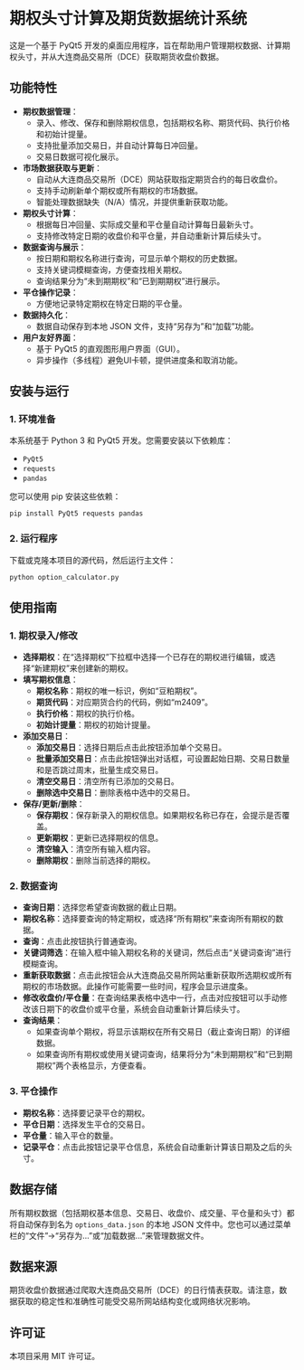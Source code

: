 # 期权头寸计算及期货数据统计系统

这是一个基于 PyQt5 开发的桌面应用程序，旨在帮助用户管理期权数据、计算期权头寸，并从大连商品交易所（DCE）获取期货收盘价数据。

## 功能特性

- **期权数据管理**：
  - 录入、修改、保存和删除期权信息，包括期权名称、期货代码、执行价格和初始计提量。
  - 支持批量添加交易日，并自动计算每日冲回量。
  - 交易日数据可视化展示。
- **市场数据获取与更新**：
  - 自动从大连商品交易所（DCE）网站获取指定期货合约的每日收盘价。
  - 支持手动刷新单个期权或所有期权的市场数据。
  - 智能处理数据缺失（N/A）情况，并提供重新获取功能。
- **期权头寸计算**：
  - 根据每日冲回量、实际成交量和平仓量自动计算每日最新头寸。
  - 支持修改特定日期的收盘价和平仓量，并自动重新计算后续头寸。
- **数据查询与展示**：
  - 按日期和期权名称进行查询，可显示单个期权的历史数据。
  - 支持关键词模糊查询，方便查找相关期权。
  - 查询结果分为“未到期期权”和“已到期期权”进行展示。
- **平仓操作记录**：
  - 方便地记录特定期权在特定日期的平仓量。
- **数据持久化**：
  - 数据自动保存到本地 JSON 文件，支持“另存为”和“加载”功能。
- **用户友好界面**：
  - 基于 PyQt5 的直观图形用户界面（GUI）。
  - 异步操作（多线程）避免UI卡顿，提供进度条和取消功能。

## 安装与运行

### 1. 环境准备

本系统基于 Python 3 和 PyQt5 开发。您需要安装以下依赖库：

- `PyQt5`
- `requests`
- `pandas`

您可以使用 pip 安装这些依赖：

```bash
pip install PyQt5 requests pandas
```

### 2. 运行程序

下载或克隆本项目的源代码，然后运行主文件：

```bash
python option_calculator.py
```

## 使用指南

### 1. 期权录入/修改

- **选择期权**：在“选择期权”下拉框中选择一个已存在的期权进行编辑，或选择“新建期权”来创建新的期权。
- **填写期权信息**：
  - **期权名称**：期权的唯一标识，例如“豆粕期权”。
  - **期货代码**：对应期货合约的代码，例如“m2409”。
  - **执行价格**：期权的执行价格。
  - **初始计提量**：期权的初始计提量。
- **添加交易日**：
  - **添加交易日**：选择日期后点击此按钮添加单个交易日。
  - **批量添加交易日**：点击此按钮弹出对话框，可设置起始日期、交易日数量和是否跳过周末，批量生成交易日。
  - **清空交易日**：清空所有已添加的交易日。
  - **删除选中交易日**：删除表格中选中的交易日。
- **保存/更新/删除**：
  - **保存期权**：保存新录入的期权信息。如果期权名称已存在，会提示是否覆盖。
  - **更新期权**：更新已选择期权的信息。
  - **清空输入**：清空所有输入框内容。
  - **删除期权**：删除当前选择的期权。

### 2. 数据查询

- **查询日期**：选择您希望查询数据的截止日期。
- **期权名称**：选择要查询的特定期权，或选择“所有期权”来查询所有期权的数据。
- **查询**：点击此按钮执行普通查询。
- **关键词筛选**：在输入框中输入期权名称的关键词，然后点击“关键词查询”进行模糊查询。
- **重新获取数据**：点击此按钮会从大连商品交易所网站重新获取所选期权或所有期权的市场数据。此操作可能需要一些时间，程序会显示进度条。
- **修改收盘价/平仓量**：在查询结果表格中选中一行，点击对应按钮可以手动修改该日期下的收盘价或平仓量，系统会自动重新计算后续头寸。
- **查询结果**：
  - 如果查询单个期权，将显示该期权在所有交易日（截止查询日期）的详细数据。
  - 如果查询所有期权或使用关键词查询，结果将分为“未到期期权”和“已到期期权”两个表格显示，方便查看。

### 3. 平仓操作

- **期权名称**：选择要记录平仓的期权。
- **平仓日期**：选择发生平仓的交易日。
- **平仓量**：输入平仓的数量。
- **记录平仓**：点击此按钮记录平仓信息，系统会自动重新计算该日期及之后的头寸。

## 数据存储

所有期权数据（包括期权基本信息、交易日、收盘价、成交量、平仓量和头寸）都将自动保存到名为 `options_data.json` 的本地 JSON 文件中。您也可以通过菜单栏的“文件”->“另存为...”或“加载数据...”来管理数据文件。

## 数据来源

期货收盘价数据通过爬取大连商品交易所（DCE）的日行情表获取。请注意，数据获取的稳定性和准确性可能受交易所网站结构变化或网络状况影响。

## 许可证

本项目采用 MIT 许可证。

